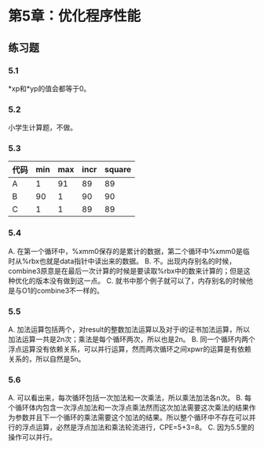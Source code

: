 # 第5章：优化程序性能
## 练习题
### 5.1
\*xp和\*yp的值会都等于0。
### 5.2
小学生计算题，不做。
### 5.3
代码 |min |max |incr|square
----|----|----|----|----
A|1|91|89|89
B|90|1|90|90
C|1|1|89|89
### 5.4
A. 在第一个循环中，%xmm0保存的是累计的数据，第二个循环中%xmm0是临时从%rbx也就是data指针中读出来的数据。
B. 不。出现内存别名的时候，combine3原意是在最后一次计算的时候是要读取%rbx中的数来计算的；但是这种优化的版本没有做到这一点。
C. 就书中那个例子就可以了，内存别名的时候他是与O1的combine3不一样的。
### 5.5
A. 加法运算包括两个，对result的整数加法运算以及对于i的证书加法运算，所以加法运算一共是2n次；乘法是每个循环两次，所以也是2n。
B. 同一个循环内两个浮点运算没有依赖关系，可以并行运算，然而两次循环之间xpwr的运算是有依赖关系的，所以自然是5n。
### 5.6
A. 可以看出来，每次循环包括一次加法和一次乘法，所以乘法加法各n次。
B. 每个循环体内包含一次浮点加法和一次浮点乘法然而这次加法需要这次乘法的结果作为参数并且下一个循环的乘法需要这个加法的结果。所以整个循环中不存在可以并行的浮点运算，必然是浮点加法和乘法轮流进行，CPE=5+3=8。
C. 因为5.5里的操作可以并行。